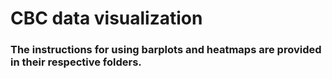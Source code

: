 # CBC data visualization

### The instructions for using barplots and heatmaps are provided in their respective folders.
